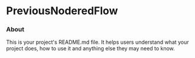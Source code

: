 PreviousNoderedFlow
===================

### About

This is your project's README.md file. It helps users understand what your
project does, how to use it and anything else they may need to know.